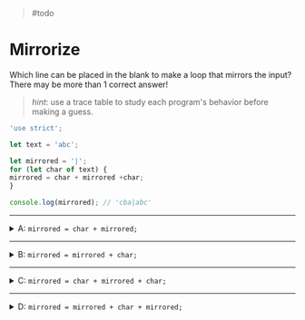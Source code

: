 > #todo

# Mirrorize

Which line can be placed in the blank to make a loop that mirrors the input?
There may be more than 1 correct answer!

> _hint_: use a trace table to study each program's behavior before making a
> guess.

```js
'use strict';

let text = 'abc';

let mirrored = '|';
for (let char of text) {
mirrored = char + mirrored +char;
}

console.log(mirrored); // 'cba|abc'
```

---

<details>
<summary>A: <code>mirrored = char + mirrored;</code></summary>
<br>

✖ Nope.

Close! This is line contains one half of the correct solution.

This is how you _reverse_ a string. The characters from `"abc"` will be added in
order to the _front_ of the `mirrored` string. The final log will be:

- `"cba|"`

</details>

---

<details>
<summary>B: <code>mirrored = mirrored + char;</code></summary>
<br>

✖ Nope.

Close! This is line contains one half of the correct solution.

This line of code will just rebuild the original text one character at a time,
adding each one to the _end_ of the growing string. The final log will be:

- `"|abc"`

</details>

---

<details>
<summary>C: <code>mirrored = char + mirrored + char;</code></summary>
<br>

✔ Correct!

With each iteration, this line of code will add the same character to both end
of the `mirrored` string. The final result will be a string with the reversed
text on the left, and the original text on the right:

- `"cba|abc"`

</details>

---

<details>
<summary>D: <code>mirrored = mirrored + char + mirrored;</code></summary>
<br>

✖ Nope.

Much cooler, but not correct. Can you figure out why the final log looks like
this?

- `"|a|b|a|c|a|b|a|"`

</details>
